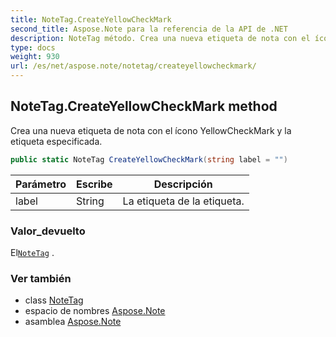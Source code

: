 ```yaml
---
title: NoteTag.CreateYellowCheckMark
second_title: Aspose.Note para la referencia de la API de .NET
description: NoteTag método. Crea una nueva etiqueta de nota con el ícono YellowCheckMark y la etiqueta especificada.
type: docs
weight: 930
url: /es/net/aspose.note/notetag/createyellowcheckmark/
---
```

## NoteTag.CreateYellowCheckMark method

Crea una nueva etiqueta de nota con el ícono YellowCheckMark y la etiqueta especificada.

```csharp
public static NoteTag CreateYellowCheckMark(string label = "")
```

| Parámetro | Escribe | Descripción |
| --- | --- | --- |
| label | String | La etiqueta de la etiqueta. |

### Valor_devuelto

El[`NoteTag`](../) .

### Ver también

* class [NoteTag](../)
* espacio de nombres [Aspose.Note](../../notetag/)
* asamblea [Aspose.Note](../../../)


